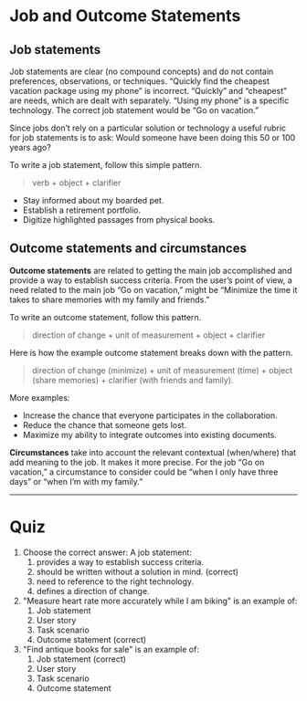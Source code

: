# Job and Outcome Statements
## Job statements
Job statements are clear (no compound concepts) and do not contain preferences, observations, or techniques. “Quickly find the cheapest vacation package using my phone” is incorrect. “Quickly” and “cheapest” are needs, which are dealt with separately. “Using my phone” is a specific technology. The correct job statement would be “Go on vacation.”

Since jobs don’t rely on a particular solution or technology a useful rubric for job statements is to ask: Would someone have been doing this 50 or 100 years ago? 

To write a job statement, follow this simple pattern.
> verb + object + clarifier
- Stay informed about my boarded pet.
- Establish a retirement portfolio.
- Digitize highlighted passages from physical books. 
## Outcome statements and circumstances
**Outcome statements** are related to getting the main job accomplished and provide a way to establish success criteria. From the user’s point of view, a need related to the main job “Go on vacation,” might be “Minimize the time it takes to share memories with my family and friends.” 

To write an outcome statement, follow this pattern. 
> direction of change + unit of measurement + object + clarifier

Here is how the example outcome statement breaks down with the pattern. 
> direction of change (minimize) + unit of measurement (time) + object (share memories) + clarifier (with friends and family). 

More examples:
-   Increase the chance that everyone participates in the collaboration.
-   Reduce the chance that someone gets lost.
-   Maximize my ability to integrate outcomes into existing documents.

**Circumstances** take into account the relevant contextual (when/where) that add meaning to the job. It makes it more precise. For the job “Go on vacation,” a circumstance to consider could be “when I only have three days” or “when I’m with my family.” 

---
# Quiz
1. Choose the correct answer: A job statement:
	1. provides a way to establish success criteria.
	2. should be written without a solution in mind. (correct)
	3. need to reference to the right technology. 
	4. defines a direction of change. 
2. "Measure heart rate more accurately while I am biking" is an example of: 
	1. Job statement
	2. User story
	3. Task scenario
	4. Outcome statement (correct)
3. "Find antique books for sale" is an example of:
	1. Job statement (correct)
	2. User story
	3. Task scenario
	4. Outcome statement 